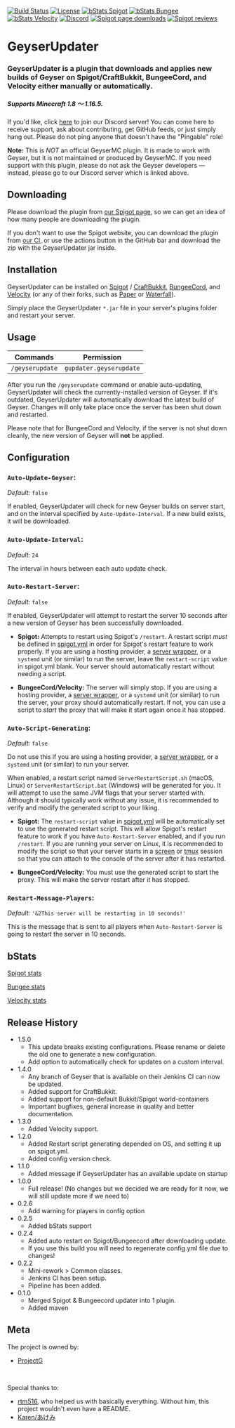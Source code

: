 [![Build Status](https://ci.alysaa.net/job/GeyserUpdater/job/main/badge/icon)](https://ci.alysaa.net/job/GeyserUpdater/job/main/)
[![License](https://img.shields.io/badge/License-GPL-orange)](https://github.com/YHDiamond/GeyserUpdater/blob/main/LICENSE)
[![bStats Spigot](https://img.shields.io/bstats/servers/10202?color=yellow&label=Spigot%20servers)](https://bstats.org/plugin/bukkit/GeyserUpdater/10202)
[![bStats Bungee](https://img.shields.io/bstats/servers/10203?label=Bungee%20servers)](https://bstats.org/plugin/bungeecord/GeyserUpdater/10203)
[![bStats Velocity](https://img.shields.io/bstats/servers/10673?color=purple&label=Velocity%20servers)](https://bstats.org/plugin/velocity/GeyserUpdater/10673)
[![Discord](https://img.shields.io/discord/806179549498966058?color=7289da&label=discord&logo=discord&logoColor=white)](https://discord.gg/xXzzdAXa2b)
[![Spigot page downloads](https://img.shields.io/spiget/downloads/88555?color=yellow&label=Spigot%20page%20downloads)](https://www.spigotmc.org/resources/geyserupdater.88555/)
[![Spigot reviews](https://img.shields.io/spiget/stars/88555?color=yellow&label=Spigot%20rating)](https://www.spigotmc.org/resources/geyserupdater.88555/)

# GeyserUpdater
### GeyserUpdater is a plugin that downloads and applies new builds of Geyser on Spigot/CraftBukkit, BungeeCord, and Velocity either manually or automatically.
##### Supports Minecraft 1.8 〜 1.16.5.

If you'd like, click [here](https://discord.gg/xXzzdAXa2b) to join our Discord server! You can come here to receive support, ask about contributing, get GitHub feeds, or just simply hang out. Please do not ping anyone that doesn't have the "Pingable" role!

**Note:** This is _NOT_ an official GeyserMC plugin. It is made to work with Geyser, but it is not maintained or produced by GeyserMC. If you need support with this plugin, please do not ask the Geyser developers — instead, please go to our Discord server which is linked above.

## Downloading

Please download the plugin from [our Spigot page](https://www.spigotmc.org/resources/geyserupdater.88555/), so we can get an idea of how many people are downloading the plugin.

If you don't want to use the Spigot website, you can download the plugin from [our CI](https://ci.alysaa.net/job/GeyserUpdater/job/main), or use the actions button in the GitHub bar and download the zip with the GeyserUpdater jar inside.

## Installation

GeyserUpdater can be installed on [Spigot](https://www.spigotmc.org/wiki/buildtools/) / [CraftBukkit](https://www.spigotmc.org/wiki/buildtools/#compile-craftbukkit), [BungeeCord](https://www.spigotmc.org/wiki/bungeecord-installation/), and [Velocity](https://velocitypowered.com/downloads) (or any of their forks, such as [Paper](https://papermc.io/downloads) or [Waterfall](https://papermc.io/downloads#Waterfall)).

Simply place the GeyserUpdater `*.jar` file in your server's plugins folder and restart your server.

## Usage

| Commands | Permission |
| --- | --- |
| `/geyserupdate` | `gupdater.geyserupdate` |

After you run the `/geyserupdate` command or enable auto-updating, GeyserUpdater will check the currently-installed version of Geyser. If it's outdated, GeyserUpdater will automatically download the latest build of Geyser. Changes will only take place once the server has been shut down and restarted.

Please note that for BungeeCord and Velocity, if the server is not shut down cleanly, the new version of Geyser will **not** be applied.

## Configuration

### `Auto-Update-Geyser`:
*Default:* `false`  

If enabled, GeyserUpdater will check for new Geyser builds on server start, and on the interval specified by `Auto-Update-Interval`. If a new build exists, it will be downloaded.

### `Auto-Update-Interval`:
*Default:* `24`

The interval in hours between each auto update check.

### `Auto-Restart-Server`:
*Default:* `false`  

If enabled, GeyserUpdater will attempt to restart the server 10 seconds after a new version of Geyser has been successfully downloaded. 

- **Spigot:** Attempts to restart using Spigot's `/restart`. A restart script _must_ be defined in [spigot.yml](https://www.spigotmc.org/wiki/spigot-configuration/) in order for Spigot's restart feature to work properly. If you are using a hosting provider, a [server wrapper](https://minecraftservers.fandom.com/wiki/Server_wrappers), or a `systemd` unit (or similar) to run the server, leave the `restart-script` value in spigot.yml blank. Your server should automatically restart without needing a script.

- **BungeeCord/Velocity:** The server will simply stop. If you are using a hosting provider, a [server wrapper](https://minecraftservers.fandom.com/wiki/Server_wrappers), or a `systemd` unit (or similar) to run the server, your proxy should automatically restart. If not, you can use a script to *start* the proxy that will make it start again once it has stopped. 

### `Auto-Script-Generating`:
*Default:* `false`  

Do not use this if you are using a hosting provider, a [server wrapper](https://minecraftservers.fandom.com/wiki/Server_wrappers), or a `systemd` unit (or similar) to run your server.

When enabled, a restart script named `ServerRestartScript.sh` (macOS, Linux) or `ServerRestartScript.bat` (Windows) will be generated for you. It will attempt to use the same JVM flags that your server started with. Although it should typically work without any issue, it is recommended to verify and modify the generated script to your liking. 

- **Spigot:** The `restart-script` value in [spigot.yml](https://www.spigotmc.org/wiki/spigot-configuration/) will be automatically set to use the generated restart script. This will allow Spigot's restart feature to work if you have `Auto-Restart-Server` enabled, and if you run `/restart`. If you are running your server on Linux, it is recommended to modify the script so that your server starts in a [screen](https://www.gnu.org/software/screen/) or [tmux](https://github.com/tmux/tmux/wiki) session so that you can attach to the console of the server after it has restarted. 

- **BungeeCord/Velocity:** You must use the generated script to start the proxy. This will make the server restart after it has stopped. 

### `Restart-Message-Players`:
*Default:* `'&2This server will be restarting in 10 seconds!'`  

This is the message that is sent to all players when `Auto-Restart-Server` is going to restart the server in 10 seconds. 

## bStats
[Spigot stats](https://bstats.org/plugin/bukkit/GeyserUpdater/10202)

[Bungee stats](https://bstats.org/plugin/bungeecord/GeyserUpdater/10203)

[Velocity stats](https://bstats.org/plugin/velocity/GeyserUpdater/10673)

## Release History
* 1.5.0
    * This update breaks existing configurations. Please rename or delete the old one to generate a new configuration.
    * Add option to automatically check for updates on a custom interval.
* 1.4.0
    * Any branch of Geyser that is available on their Jenkins CI can now be updated.
    * Added support for CraftBukkit.
    * Added support for non-default Bukkit/Spigot world-containers
    * Important bugfixes, general increase in quality and better documentation.
* 1.3.0
    * Added Velocity support.
* 1.2.0
    * Added Restart script generating depended on OS, and setting it up on spigot.yml.
    * Added config version check.
* 1.1.0
    * Added message if GeyserUpdater has an available update on startup
* 1.0.0
    * Full release! (No changes but we decided we are ready for it now, we will still update more if we need to)
* 0.2.6
    * Add warning for players in config option
* 0.2.5
    * Added bStats support
* 0.2.4
    * Added auto restart on Spigot/Bungeecord after downloading update.
    * If you use this build you will need to regenerate config.yml file due to changes!
* 0.2.2
    * Mini-rework > Common classes.
    * Jenkins CI has been setup.
    * Pipeline has been added.
* 0.1.0
    * Merged Spigot & Bungeecord updater into 1 plugin.
    * Added maven


## Meta

The project is owned by:
- [ProjectG](https://github.com/ProjectG-Plugins)
</br>

Special thanks to:
- [rtm516](https://github.com/rtm516), who helped us with basically everything. Without him, this project wouldn't even have a README.
- [Karen/あけみ ](https://github.com/akemin-dayo)
